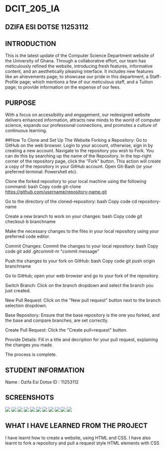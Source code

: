 # DCIT_205_IA

## DZIFA ESI DOTSE  11253112
## INTRODUCTION
This is the latest update of the Computer Science Department website of the University of Ghana. Through a collaborative effort, our team has meticulously refined the website, introducing fresh features, informative content, and an aesthetically pleasing interface. It includes new features like an ahievements page; to showcase our pride in this department, a Staff-Profile page; which mentions a few of our meticulous staff, and a Tuition page; to provide information on the expense of our fees.

## PURPOSE
With a focus on accessibility and engagement, our redesigned website delivers enhanced information, attracts new minds to the world of computer science, expands our professional connections, and promotes a culture of continuous learning.

##How To Clone and Set Up The Website
Forking a Repository: 
Go to GitHub on the web browser.
Login to your account, otherwise, sign in by creating a new account.
Navigate to the repository you wish to Fork. You can do this by searching up the name of the Repository.
In the top-right corner of the repository page, click the "Fork" button. This action will create a copy of the repository in your GitHub account.
Open Git-Bash (or your preferred terminal: Powershell etc).

Clone the forked repository to your local machine using the following command:
bash Copy code git-clone https://github.com/username/repository-name.git

Go to the directory of the cloned-repository:
bash Copy code cd repository-name 

Create a new branch to work on your changes:
bash Copy code git checkout-b branchname

Make the necessary changes to the files in your local repository using your preferred code editor.

Commit Changes: Commit the changes to your local repository:
bash Copy code git add .gitcommit-m "commit message"
 
Push the changes to your fork on GitHub:
bash Copy code git push origin branchname

Go to GitHub; open your web browser and go to your fork of the repository.

Switch Branch: Click on the branch dropdown and select the branch you just created.

New Pull Request: Click on the "New pull request" button next to the branch selection dropdown.

Base Repository: Ensure that the base repository is the one you forked, and the base and compare branches, are set correctly.

Create Pull Request: Click the "Create pull=request" button.

Provide Details: Fill in a title and decription for your pull request, explaining the changes you made.

The process is complete. 

## STUDENT INFORMATION
Name : Dzifa Esi Dotse
ID : 11253112


## SCREENSHOTS
<img src="screen1.png">
<img src="screen2.png">
<img src="screen3.png">
<img src="screen4.png">
<img src="screen5.png">
<img src="screen6.png">
<img src="screen7.png">
<img src="screen8.png">
<img src="screen9.png">
<img src="screen10.png">
<img src="screen11.png">


## WHAT I HAVE LEARNED FROM THE PROJECT
I have learnt how to create a website, using HTML and CSS.
I have also learnt to fork a repository and pull a request
style HTML elements with CSS













